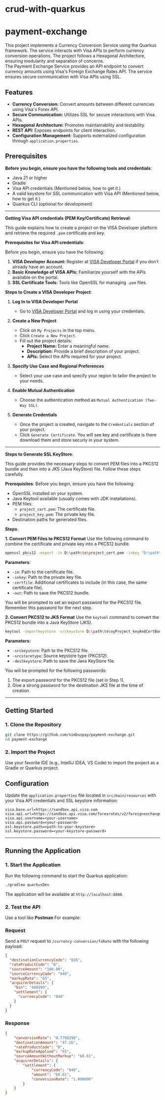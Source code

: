 # crud-with-quarkus
# payment-exchange

This project implements a Currency Conversion Service using the Quarkus framework. The service interacts with Visa APIs to perform currency conversion operations. The project follows a Hexagonal Architecture, ensuring modularity and separation of concerns.   
The Payment Exchange Service provides an API endpoint to convert currency amounts using Visa's Foreign Exchange Rates API. The service ensures secure communication with Visa APIs using SSL.

## Features

- **Currency Conversion:** Convert amounts between different currencies using Visa's Forex API.
- **Secure Communication:** Utilizes SSL for secure interactions with Visa APIs.
- **Hexagonal Architecture:** Promotes maintainability and testability.
- **REST API:** Exposes endpoints for client interaction.
- **Configuration Management:** Supports externalized configuration through `application.properties`.

## Prerequisites
**Before you begin, ensure you have the following tools and credentials**:
- Java 21 or higher
- Gradle
- Visa API credentials (Mentioned below, how to get it.)
- A valid keystore for SSL communication with Visa API (Mentioned below, how to get it.)
- Quarkus CLI (optional for development)
---
**Getting Visa API credentials (PEM Key/Certificate) Retrieval**:

This guide explains how to create a project on the VISA Developer platform and retrieve the required `.pem` certificate and key.

**Prerequisites for Visa API credentials**:

Before you begin, ensure you have the following:

1. **VISA Developer Account:** Register at [VISA Developer Portal](https://developer.visa.com/) if you don't already have an account.
2. **Basic Knowledge of VISA APIs:** Familiarize yourself with the APIs available on the portal.
3. **SSL Certificate Tools:** Tools like OpenSSL for managing `.pem` files.

**Steps to Create a VISA Developer Project**:

1. **Log In to VISA Developer Portal**
   - Go to [VISA Developer Portal](https://developer.visa.com/) and log in using your credentials.

2. **Create a New Project**
   - Click on `My Projects` in the top menu.
   - Click `Create a New Project`.
   - Fill out the project details:
     - **Project Name:** Enter a meaningful name.
     - **Description:** Provide a brief description of your project.
     - **APIs:** Select the APIs required for your project.

3. **Specify Use Case and Regional Preferences**
   - Select your use case and specify your region to tailor the project to your needs.

4. **Enable Mutual Authentication**
   - Choose the authentication method as `Mutual Authentication (Two-Way SSL)`.

5. **Generate Credentials**
   - Once the project is created, navigate to the `Credentials` section of your project.
   - Click `Generate Certificate`. You will see key and certificate is there download them and store securly in your system.
---
**Steps to Generate SSL KeyStore**:

This guide provides the necessary steps to convert PEM files into a PKCS12 bundle and then into a JKS (Java KeyStore) file. Follow these steps carefully.

**Prerequisites**:
Before you begin, ensure you have the following:
- OpenSSL installed on your system.
- Java Keytool available (usually comes with JDK installations).
- PEM files:
  - `project_cert.pem`: The certificate file.
  - `project_key.pem`: The private key file.
- Destination paths for generated files.

**Steps**:

**1. Convert PEM Files to PKCS12 Format**
Use the following command to combine the certificate and private key into a PKCS12 bundle.

```bash
openssl pkcs12 -export -in D:\path\to\project_cert.pem -inkey "D:\path\to\project_key.pem" -certfile D:\path\to\project_cert.pem -out D:\path\to\generate\myProject_keyAndCertBundle.p12
```

**Parameters**:
- `-in`: Path to the certificate file.
- `-inkey`: Path to the private key file.
- `-certfile`: Additional certificates to include (in this case, the same certificate file).
- `-out`: Path to save the PKCS12 bundle.

You will be prompted to set an export password for the PKCS12 file. Remember this password for the next step.

**2. Convert PKCS12 to JKS Format**
Use the `keytool` command to convert the PKCS12 bundle into a Java KeyStore (JKS).

```bash
keytool -importkeystore -srckeystore D:\path\to\myProject_keyAndCertBundle.p12 -srcstoretype PKCS12 -destkeystore D:\path\to\generate\myProject_keyAndCertBundle.jks
```

**Parameters:**
- `-srckeystore`: Path to the PKCS12 file.
- `-srcstoretype`: Source keystore type (PKCS12).
- `-destkeystore`: Path to save the Java KeyStore file.

You will be prompted for the following passwords:
1. The export password for the PKCS12 file (set in Step 1).
2. Give a strong password for the destination JKS file at the time of creation.
---

## Getting Started

### 1. Clone the Repository

```bash
git clone https://github.com/nimbuspay/payment-exchange.git
cd payment-exchange
```

### 2. Import the Project

Use your favorite IDE (e.g., IntelliJ IDEA, VS Code) to import the project as a Gradle or Quarkus project.

## Configuration

Update the `application.properties` file located in `src/main/resources` with your Visa API credentials and SSL keystore information:

```properties
visa.base.url=https://sandbox.api.visa.com
visa.api.url=https://sandbox.api.visa.com/forexrates/v2/foreignexchangerates
visa.api.username=<your-username>
visa.api.password=<your-password>
ssl.keystore.path=<path-to-your-keystore>
ssl.keystore.password=<your-keystore-password>
```

---

## Running the Application

### 1. Start the Application

Run the following command to start the Quarkus application:

```bash
./gradlew quarkusDev
```

The application will be available at `http://localhost:8080`.

### 2. Test the API

Use a tool like **Postman** For example:

### Request
Send a `POST` request to `/currency-conversion/fxRate` with the following payload:
```json
{
  "destinationCurrencyCode": "826",
  "rateProductCode": "B",
  "sourceAmount": "100.00",
  "sourceCurrencyCode": "840",
  "markupRate": "65",
  "acquirerDetails": {
    "bin": "408999",
    "settlement": {
      "currencyCode": "840"
    }
  }
}
```

### Response
```json
{
    "conversionRate": "0.7780290",
    "destinationAmount": "47.16",
    "rateProductCode": "B",
    "markupRateApplied": "65",
    "sourceAmountWithoutMarkup": "60.61",
    "acquirerDetails": {
        "settlement": {
            "currencyCode": "840",
            "amount": "60.61",
            "conversionRate": "1.000000"
        }
    }
}
```
